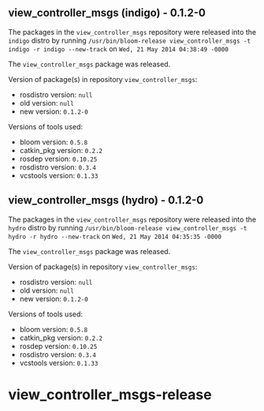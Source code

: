 ## view_controller_msgs (indigo) - 0.1.2-0

The packages in the `view_controller_msgs` repository were released into the `indigo` distro by running `/usr/bin/bloom-release view_controller_msgs -t indigo -r indigo --new-track` on `Wed, 21 May 2014 04:38:49 -0000`

The `view_controller_msgs` package was released.

Version of package(s) in repository `view_controller_msgs`:
- rosdistro version: `null`
- old version: `null`
- new version: `0.1.2-0`

Versions of tools used:
- bloom version: `0.5.8`
- catkin_pkg version: `0.2.2`
- rosdep version: `0.10.25`
- rosdistro version: `0.3.4`
- vcstools version: `0.1.33`


## view_controller_msgs (hydro) - 0.1.2-0

The packages in the `view_controller_msgs` repository were released into the `hydro` distro by running `/usr/bin/bloom-release view_controller_msgs -t hydro -r hydro --new-track` on `Wed, 21 May 2014 04:35:35 -0000`

The `view_controller_msgs` package was released.

Version of package(s) in repository `view_controller_msgs`:
- rosdistro version: `null`
- old version: `null`
- new version: `0.1.2-0`

Versions of tools used:
- bloom version: `0.5.8`
- catkin_pkg version: `0.2.2`
- rosdep version: `0.10.25`
- rosdistro version: `0.3.4`
- vcstools version: `0.1.33`


view_controller_msgs-release
============================

